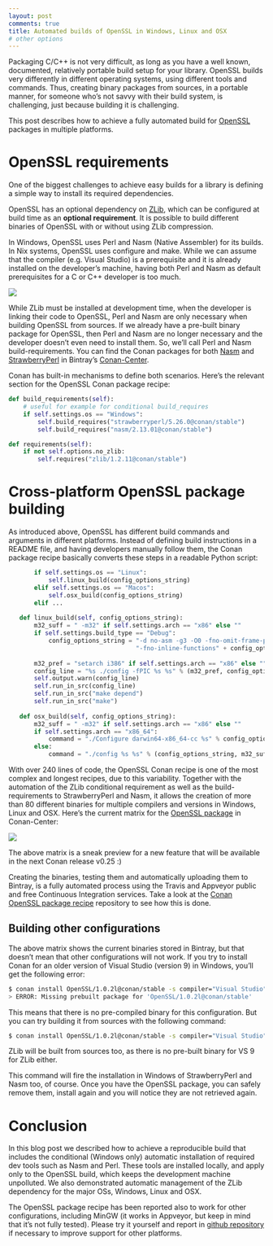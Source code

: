 ```yaml
---
layout: post
comments: true
title: Automated builds of OpenSSL in Windows, Linux and OSX
# other options
---
```



Packaging C/C++ is not very difficult, as long as you have a well known, documented, relatively portable build setup for your library. OpenSSL builds very differently in different operating systems, using different tools and commands. Thus, creating binary packages from sources, in a portable manner, for someone who’s not savvy with their build system, is challenging, just because building it is challenging.
 
This post describes how to achieve a fully automated build for [OpenSSL](https://www.openssl.org/) packages in multiple platforms.


OpenSSL requirements
============================

One of the biggest challenges to achieve easy builds for a library is defining a simple way to install its required dependencies. 
 
OpenSSL has an optional dependency on [ZLib](https://zlib.net/), which can be configured at build time as an **optional requirement**. It is possible to build different binaries of OpenSSL with or without using ZLib compression.  
 
In Windows, OpenSSL uses Perl and Nasm (Native Assembler) for its builds. In Nix systems, OpenSSL uses configure and make. While we can assume that the compiler (e.g. Visual Studio) is a prerequisite and it is already installed on the developer’s machine, having both Perl and Nasm as default prerequisites for a C or C++ developer is too much. 

<p class="centered">
    <img src="{{ site.url }}/assets/post_images/2017-07-04/requirements.png" align="center"/>
</p>

While ZLib must be installed at development time, when the developer is linking their code to OpenSSL, Perl and Nasm are only necessary when building OpenSSL from sources. If we already have a pre-built binary package for OpenSSL, then Perl and Nasm are no longer necessary and the developer doesn’t even need to install them. So, we’ll call Perl and Nasm build-requirements. You can find the Conan packages for both [Nasm](https://bintray.com/conan-community/conan/nasm%3Aconan) and [StrawberryPerl](https://bintray.com/conan-community/conan/strawberryperl%3Aconan) in Bintray’s [Conan-Center](http://docs.conan.io/en/latest/packaging/using_bintray.html).
 
Conan has built-in mechanisms to define both scenarios. Here’s the relevant section for the OpenSSL Conan package recipe:

```python
def build_requirements(self):
    # useful for example for conditional build_requires
    if self.settings.os == "Windows":
        self.build_requires("strawberryperl/5.26.0@conan/stable")
        self.build_requires("nasm/2.13.01@conan/stable")

def requirements(self):
    if not self.options.no_zlib:
        self.requires("zlib/1.2.11@conan/stable")
```


Cross-platform OpenSSL package building
========================================

As introduced above, OpenSSL has different build commands and arguments in different platforms. Instead of defining build instructions in a README file, and having developers manually follow them, the Conan package recipe basically converts these steps in a readable Python script:

```python
       if self.settings.os == "Linux":
           self.linux_build(config_options_string)
       elif self.settings.os == "Macos":
           self.osx_build(config_options_string)
       elif ...
 
   def linux_build(self, config_options_string):
       m32_suff = " -m32" if self.settings.arch == "x86" else ""
       if self.settings.build_type == "Debug":
           config_options_string = "-d no-asm -g3 -O0 -fno-omit-frame-pointer " \
                                   "-fno-inline-functions" + config_options_string
 
       m32_pref = "setarch i386" if self.settings.arch == "x86" else ""
       config_line = "%s ./config -fPIC %s %s" % (m32_pref, config_options_string, m32_suff)
       self.output.warn(config_line)
       self.run_in_src(config_line)
       self.run_in_src("make depend")
       self.run_in_src("make")
 
   def osx_build(self, config_options_string):
       m32_suff = " -m32" if self.settings.arch == "x86" else ""
       if self.settings.arch == "x86_64":
           command = "./Configure darwin64-x86_64-cc %s" % config_options_string
       else:
           command = "./config %s %s" % (config_options_string, m32_suff)
```

With over 240 lines of code, the OpenSSL Conan recipe is one of the most complex and longest recipes, due to this variability. Together with the automation of the ZLib conditional requirement as well as the build-requirements to StrawberryPerl and Nasm, it allows the creation of more than 80 different binaries for multiple compilers and versions in Windows, Linux and OSX. Here’s the current matrix for the [OpenSSL package](https://bintray.com/conan/conan-center?filterByPkgName=OpenSSL%3Aconan) in Conan-Center:

<p class="centered">
    <img src="{{ site.url }}/assets/post_images/2017-07-04/matrix.png" align="center"/>
</p>

The above matrix is a sneak preview for a new feature that will be available in the next Conan release v0.25 :)
 
Creating the binaries, testing them and automatically uploading them to Bintray, is a fully automated process using the Travis and Appveyor public and free Continuous Integration services. Take a look at the [Conan OpenSSL package recipe](https://github.com/lasote/conan-openssl) repository to see how this is done.


Building other configurations
------------------------------
The above matrix shows the current binaries stored in Bintray, but that doesn’t mean that other configurations will not work. If you try to install Conan for an older version of Visual Studio (version 9) in Windows, you’ll get the following error:

```bash
$ conan install OpenSSL/1.0.2l@conan/stable -s compiler="Visual Studio" -s compiler.version=9 -s arch=x86
> ERROR: Missing prebuilt package for 'OpenSSL/1.0.2l@conan/stable'
```

This means that there is no pre-compiled binary for this configuration. But you can try building it from sources with the following command:

```bash
$ conan install OpenSSL/1.0.2l@conan/stable -s compiler="Visual Studio" -s compiler.version=9 -s arch=x86 --build=missing
```
 
ZLib will be built from sources too, as there is no pre-built binary for VS 9 for ZLib either.
 
This command will fire the installation in Windows of StrawberryPerl and Nasm too, of course. Once you have the OpenSSL package, you can safely remove them, install again and you will notice they are not retrieved again.


Conclusion
============

In this blog post we described how to achieve a reproducible build that includes the conditional (Windows only) automatic installation of required dev tools such as Nasm and Perl. These tools are installed locally, and apply only to the OpenSSL build, which keeps the development machine unpolluted. We also demonstrated automatic management of the ZLib dependency for the major OSs, Windows, Linux and OSX. 
 
The OpenSSL package recipe has been reported also to work for other configurations, including MinGW (it works in Appveyor, but keep in mind that it’s not fully tested). Please try it yourself and report in [github repository](https://github.com/lasote/conan-openssl) if necessary to improve support for other platforms.
